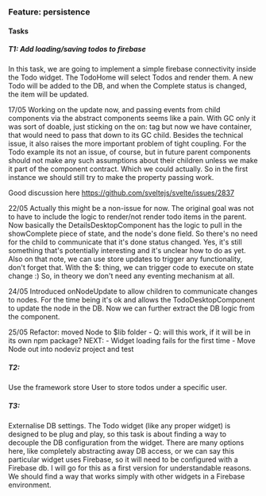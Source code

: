 
### Feature: persistence
#### Tasks
##### T1: Add loading/saving todos to firebase
In this task, we are going to implement a simple firebase connectivity inside the Todo widget. 
The TodoHome will select Todos and render them. A new Todo will be added to the DB, and when the Complete status is changed, the item will be updated.

17/05
Working on the update now, and passing events from child components via the abstract components seems like a pain. With GC only it was sort of doable, just sticking on the on: tag
but now we have container, that would need to pass that down to its GC child. Besides the technical issue, it also raises the more important problem of tight coupling. For the Todo example its not an issue, of course, but in future parent components should not make any such assumptions about their children unless we make it part of the component contract. Which we could actually. So in the first instance we should still try to make the property passing work.

Good discussion here
https://github.com/sveltejs/svelte/issues/2837

22/05
Actually this might be a non-issue for now. The original goal was not to have to include the logic to render/not render todo items in the parent. Now basically the DetailsDesktopComponent has the logic to pull in the showComplete piece of state, and the node's done field. So there's no need for the child to communicate that it's done status changed. Yes, it's still something that's potentially interesting and it's unclear how to do as yet. Also on that note, we can use store updates to trigger any functionality, don't forget that. With the $: thing, we can trigger code to execute on state change :) So, in theory we don't need any eventing mechanism at all. 

24/05
Introduced onNodeUpdate to allow children to communicate changes to nodes. For the time being it's ok and allows the TodoDesktopComponent to update the node in the DB. Now we can further extract the DB logic from the component. 

25/05 
Refactor: moved Node to $lib folder - Q: will this work, if it will be in its own npm package?
NEXT: 
    - Widget loading fails for the first time
    - Move Node out into nodeviz project and test

##### T2: 
Use the framework store User to store todos under a specific user.
##### T3:
Externalise DB settings. The Todo widget (like any proper widget) is designed to be plug and play, so this task is about finding a way to decouple the DB configuration from the widget. There are many options here, like completely abstracting away DB access, or we can say this particular widget uses Firebase, so it will need to be configured with a Firebase db. I will go for this as a first version for understandable reasons. We should find a way that works simply with other widgets in a Firebase environment.